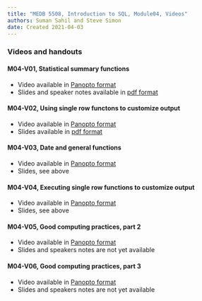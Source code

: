 ```yaml
---
title: "MEDB 5508, Introduction to SQL, Module04, Videos"
authors: Suman Sahil and Steve Simon
date: Created 2021-04-03
---
```


### Videos and handouts

#### M04-V01, Statistical summary functions

+ Video available in [Panopto format][m04v01]
+ Slides and speaker notes available in [pdf format][git1]

#### M04-V02, Using single row functons to customize output

+ Video available in [Panopto format][m04v02]
+ Slides available in [pdf format][git2]

#### M04-V03, Date and general functions

+ Video available in [Panopto format][m04v03]
+ Slides, see above

#### M04-V04, Executing single row functions to customize output

+ Video available in [Panopto format][m04v04]
+ Slides, see above

#### M04-V05, Good computing practices, part 2

+ Video available in [Panopto format][m04v05]
+ Slides and speakers notes are not yet available

#### M04-V06, Good computing practices, part 3

+ Video available in [Panopto format][m04v06]
+ Slides and speakers notes are not yet available

[git1]: https://github.com/pmean/introduction-to-sql/blob/master/results/m04-v01-statistical-functions.pdf
[git2]: https://github.com/pmean/introduction-to-sql/blob/master/results/m04-v02-single-row-functions.pdf

[m04v01]: https://umsystem.hosted.panopto.com/Panopto/Pages/Viewer.aspx?id=a2cf66c5-6d1e-4e99-86c6-aad3014c57c4
[m04v02]: https://umsystem.hosted.panopto.com/Panopto/Pages/Viewer.aspx?id=60a366ed-290e-4858-a9cc-aac3011d23ca
[m04v03]: https://umsystem.hosted.panopto.com/Panopto/Pages/Viewer.aspx?id=afef21f6-2a3a-456d-8468-aac4016e8dd3
[m04v04]: https://umsystem.hosted.panopto.com/Panopto/Pages/Viewer.aspx?id=f8348c42-a5a9-4d96-88e3-aac30168137e
[m04v05]: https://umsystem.hosted.panopto.com/Panopto/Pages/Viewer.aspx?id=c4813050-49b8-4ff3-a649-ab190159a79c
[m04v06]: https://umsystem.hosted.panopto.com/Panopto/Pages/Viewer.aspx?id=88c130ee-7317-490f-b6af-ab19015daa71
